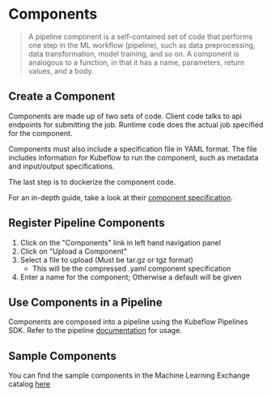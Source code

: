 # Components

> A pipeline component is a self-contained set of code that performs one step in the ML workflow (pipeline), such as data preprocessing, data transformation, model training, and so on. A component is analogous to a function, in that it has a name, parameters, return values, and a body.

## Create a Component
Components are made up of two sets of code. Client code talks to api endpoints for submitting the job. Runtime code does the actual job specified for the component.

Components must also include a specification file in YAML format. The file includes information for Kubeflow to run the component, such as metadata and input/output specifications.

The last step is to dockerize the component code.

For an in-depth guide, take a look at their [component specification](https://www.kubeflow.org/docs/pipelines/reference/component-spec/).

## Register Pipeline Components
1. Click on the "Components" link in left hand navigation panel
2. Click on "Upload a Component"
3. Select a file to upload (Must be tar.gz or tgz format)
    * This will be the compressed .yaml component specification
4. Enter a name for the component; Otherwise a default will be given

## Use Components in a Pipeline
Components are composed into a pipeline using the Kubeflow Pipelines SDK. Refer to the pipeline 
[documentation](../pipelines/README.md) for usage.

## Sample Components
You can find the sample components in the Machine Learning Exchange catalog
[here](https://github.com/machine-learning-exchange/katalog/tree/main/component-samples)
